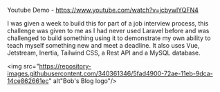 Youtube Demo - https://www.youtube.com/watch?v=jcbywlYQFN4

I was given a week to build this for part of a job interview process, this challenge was given to me as I had never used Laravel before and was challenged to build something using it to demonstrate my own ability to teach myself something new and meet a deadline. It also uses Vue, Jetstream, Inertia, Tailwind CSS, a Rest API and a MySQL database.

<img src="https://repository-images.githubusercontent.com/340361346/5fad4900-72ae-11eb-9dca-14ce862661ec" alt"Bob's Blog logo"/>
